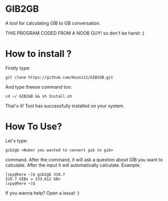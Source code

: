 # GIB2GB
A tool for calculating GİB to GB  conversation.

THIS PROGRAM CODED FROM A NOOB GUY! so don't be harsh :)

# How to install ?
Firstly type:

    git clone https://github.com/Huso112/GIB2GB.git

And type theese command too:

    cd ~/ GIB2GB && sh Install.sh
    
That's it! Tool has successfully installed on your system.
# How To Use?

Let's type:

    gib2gb <Nuber you wanted to convert gib to gib>

command. After the command, it will ask a question about GİB you want to calculate. After the input it will automatically calculate.
Example:

    [spy@here ~]$ gib2gb 310.7
    310.7 GİBs = 333.612 GBs
    [spy@here ~]$
If you wanna help? Open a issue!
:)
<!--stackedit_data:
eyJoaXN0b3J5IjpbMTgyOTQxNTcwNiwtNjYyNTY3MDI1XX0=
-->
